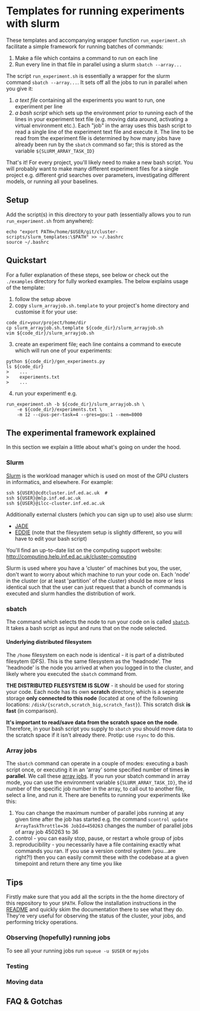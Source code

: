 # Templates for running experiments with slurm
These templates and accompanying wrapper function `run_experiment.sh`
facilitate a simple framework for running batches of commands:
1. Make a file which contains a command to run on each line
2. Run every line in that file in parallel using a slurm `sbatch --array...`

The script `run_experiment.sh` is essentially a wrapper for the slurm command
`sbatch --array...`. It sets off all the jobs to run in parallel when you give
it:
1. *a text file* containing all the experiments you want to run, one experiment
   per line
1. *a bash script* which sets up the environment prior to running each of the
   lines in your experiment text file (e.g. moving data around, activating a
   virtual environment etc.). Each "job" in the array uses this bash script to
   read a single line of the experiment text file and execute it. The line to
   be read from the experiment file is determined by how many jobs have already
   been run by the `sbatch` command so far; this is stored as the variable
   `${SLURM_ARRAY_TASK_ID}`

That's it! For every project, you'll likely need to make a new bash script.
You will probably want to make many different experiment files for a single
project e.g. different grid searches over parameters, investigating
different models, or running all your baselines.


## Setup
Add the script(s) in this directory to your path (essentially allows you to run
`run_experiment.sh` from anywhere):
```
echo "export PATH=/home/$USER/git/cluster-scripts/slurm_templates:\$PATH" >> ~/.bashrc
source ~/.bashrc
```

## Quickstart
For a fuller explanation of these steps, see below or check out the
`./examples` directory for fully worked examples. The below explains usage of
the template:

1. follow the setup above
2. copy `slurm_arrayjob.sh.template` to your project's home directory and
   customise it for your use:
```
code_dir=your/project/home/dir
cp slurm_arrayjob.sh.template ${code_dir}/slurm_arrayjob.sh
vim ${code_dir}/slurm_arrayjob.sh
```
3. create an experiment file; each line contains a command to execute which
   will run one of your experiments:
```
python ${code_dir}/gen_experiments.py
ls ${code_dir}
>    ...
>    experiments.txt
>    ...
```
4. run your experiment! e.g.
```
run_experiment.sh -b ${code_dir}/slurm_arrayjob.sh \
    -e ${code_dir}/experiments.txt \
    -m 12 --cpus-per-task=4 --gres=gpu:1 --mem=8000
```


## The experimental framework explained
In this section we explain a little about what's going on under the hood.

### Slurm
[Slurm](https://slurm.schedmd.com/) is the workload manager which is used on
most of the GPU clusters in informatics, and elsewhere. For example:
```
ssh ${USER}@cdtcluster.inf.ed.ac.uk  # 
ssh ${USER}@mlp.inf.ed.ac.uk
ssh ${USER}@ilcc-cluster.inf.ed.ac.uk
```

Additionally external clusters (which you can sign up to use) also use slurm:
* [JADE](https://computing.help.inf.ed.ac.uk/cluster-jade)
* [EDDIE](https://www.wiki.ed.ac.uk/pages/viewpage.action?spaceKey=ResearchServices&title=GPUs)
  (note that the filesystem setup is slightly different, so you will have to
  edit your bash script)

You'll find an up-to-date list on the computing support website:
http://computing.help.inf.ed.ac.uk/cluster-computing

Slurm is used where you have a 'cluster' of machines but you, the user, don't
want to worry about which machine to run your code on. Each 'node' in the
cluster (or at least 'partition' of the cluster) should be more or less
identical such that the user can just request that a bunch of commands
is executed and slurm handles the distribution of work.

### sbatch
The command which selects the node to run your code on is called
[`sbatch`](https://slurm.schedmd.com/sbatch.html). It takes a bash script as
input and runs that on the node selected.

#### Underlying distributed filesystem
The `/home` filesystem on each node is identical - it is part of a distributed
filesytem (DFS). This is the same filesystem as the 'headnode'. The 'headnode'
is the node you arrived at when you logged in to the cluster, and likely where
you executed the `sbatch` command from.

**THE DISTRIBUTED FILESYSTEM IS SLOW** - it should be used for storing your
code. Each node has its own **scratch** directory, which is a seperate storage
**only connected to this node** (located at one of the followning locations: 
`/disk/{scratch,scratch_big,scratch_fast}`). This scratch disk **is fast**
(in comparison). 

**It's important to read/save data from the scratch space on the node**.
Therefore, in your bash script you supply to `sbatch` you should move data to
the scratch space if it isn't already there. Protip: use `rsync` to do this.

### Array jobs
The `sbatch` command can operate in a couple of modes: executing a bash script
once, or executing it in an 'array' some specified number of times **in 
parallel**. We call these 
[array jobs](https://slurm.schedmd.com/job_array.html). If you run your sbatch
command in array mode, you can use the environment variable 
`${SLURM_ARRAY_TASK_ID}`, the id number of the specific job number in the
array, to call out to another file, select a line, and run it. There are
benefits to running your experiments like this:
1. You can change the maximum number of parallel jobs running at any given time
   after the job has started e.g. the command 
   `scontrol update ArrayTaskThrottle=36 JobId=450263` changes the number of
   parallel jobs of array job 450263 to 36
2. control - you can easily stop, pause, or restart a whole group of jobs
3. reproducibility - you necessarily have a file containing exactly what
   commands you ran. If you use a version control system (you...are right?!)
   then you can easily commit these with the codebase at a given timepoint and
   return there any time you like

## Tips
Firstly make sure that you add all the scripts in the the home directory of
this repository to your `$PATH`. Follow the installation instructions in the
[README](../README.md) and quickly skim the documentation there to see what
they do. They're very useful for observing the status of the cluster, your
jobs, and performing tricky operations.

### Observing (hopefully) running jobs
To see all your running jobs run `squeue -u $USER` or `myjobs`

### Testing

### Moving data


## FAQ & Gotchas

